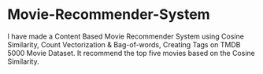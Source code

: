 # Movie-Recommender-System
I have made a Content Based Movie Recommender System using Cosine Similarity, Count Vectorization &amp; Bag-of-words, Creating Tags on TMDB 5000 Movie Dataset. It recommend the top five movies based on the Cosine Similarity.
